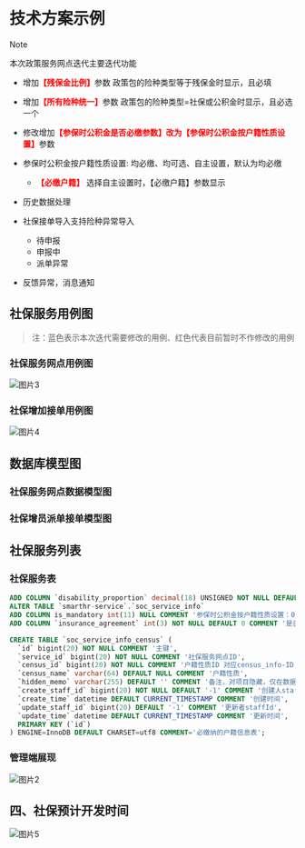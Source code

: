 # 技术方案示例

> [!note]
>
> 本次政策服务网点迭代主要迭代功能
>
> - 增加<font color=red>**【残保金比例】**</font>参数  政策包的险种类型等于残保金时显示，且必填
> 
> - 增加<font color=red>**【所有险种统一】**</font>参数 政策包的险种类型=社保或公积金时显示，且必选一个
> 
> - 修改增加<font color=red>**【参保时公积金是否必缴参数】改为【参保时公积金按户籍性质设置】**</font>参数
> 
> - 参保时公积金按户籍性质设置: 均必缴、均可选、自主设置，默认为均必缴
>   - <font color=red>**【必缴户籍】**</font> 选择自主设置时，【必缴户籍】参数显示
> 
> - 历史数据处理
> 
> - 社保接单导入支持险种异常导入
>   - 待申报
>   - 申报中
>   - 派单异常
> - 反馈异常，消息通知

## 社保服务用例图

> 注：蓝色表示本次迭代需要修改的用例、红色代表目前暂时不作修改的用例

### 社保服务网点用例图

![图片3](https://fy-image.oss-cn-beijing.aliyuncs.com/images/234usecase-sample.png?versionId=CAEQFRiBgIDngNS52hciIGY4NDc5ZDUxZjkxODRjMmViN2IyMGI5YmQ0Zjg3ZmY0)

### 社保增加接单用例图

![图片4](https://fy-image.oss-cn-beijing.aliyuncs.com/images/4444usecase-sample.png?versionId=CAEQFRiBgICr.aTI2hciIGJjNjc2NWM3YjliNTQ0MzA4N2YwMWYyMTY1Y2JkNDQz)

## 数据库模型图

### 社保服务网点数据模型图

### 社保增员派单接单模型图

## 社保服务列表

### 社保服务表

```sql
ADD COLUMN `disability_proportion` decimal(18) UNSIGNED NOT NULL DEFAULT 0.00 COMMENT '残保金比例' AFTER `reconciliation_manner`,
ALTER TABLE `smarthr-service`.`soc_service_info`
ADD COLUMN is_mandatory int(11) NULL COMMENT '参保时公积金按户籍性质设置：0-均可选,1-均必缴,2-自主设置';
ADD COLUMN `insurance_agreement` int(3) NOT NULL DEFAULT 0 COMMENT '是否所有险种统一 0:否 1:是' AFTER `disability_proportion`,

CREATE TABLE `soc_service_info_census` (
  `id` bigint(20) NOT NULL COMMENT '主键',
  `service_id` bigint(20) NOT NULL COMMENT '社保服务网点ID',
  `census_id` bigint(20) NOT NULL COMMENT '户籍性质ID 对应census_info-ID',
  `census_name` varchar(64) DEFAULT NULL COMMENT '户籍性质',
  `hidden_memo` varchar(255) DEFAULT '' COMMENT '备注，对项目隐藏，仅在数据库中可见',
  `create_staff_id` bigint(20) NOT NULL DEFAULT '-1' COMMENT '创建人staffId',
  `create_time` datetime DEFAULT CURRENT_TIMESTAMP COMMENT '创建时间',
  `update_staff_id` bigint(20) DEFAULT '-1' COMMENT '更新者staffId',
  `update_time` datetime DEFAULT CURRENT_TIMESTAMP COMMENT '更新时间',
  PRIMARY KEY (`id`)
) ENGINE=InnoDB DEFAULT CHARSET=utf8 COMMENT='必缴纳的户籍信息表';

```

### 管理端展现

![图片2](https://fy-image.oss-cn-beijing.aliyuncs.com/images/13WechatIMG27.png?versionId=CAEQFRiBgMCk0Za22hciIDRjNmMxN2Y0N2NhZDQ4YzM4YzhjYTU5NDY1MzRkYWY1)

## 四、社保预计开发时间

![图片5](https://fy-image.oss-cn-beijing.aliyuncs.com/images/77WechatIMG30.png?versionId=CAEQFRiBgIDSu8a32hciIGY4ZjA0YzAzM2UzYzQ1YmE5ZDA1NDc5MGNkOWViYzM2)
